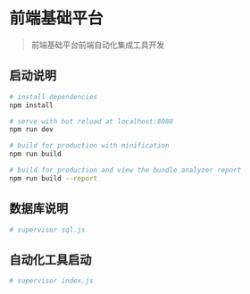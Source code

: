 # 前端基础平台

> 前端基础平台前端自动化集成工具开发

## 启动说明

``` bash
# install dependencies
npm install

# serve with hot reload at localhost:8088
npm run dev

# build for production with minification
npm run build

# build for production and view the bundle analyzer report
npm run build --report
```

## 数据库说明

``` bash
# supervisor sql.js
```
## 自动化工具启动

``` bash
# supervisor index.js
```
